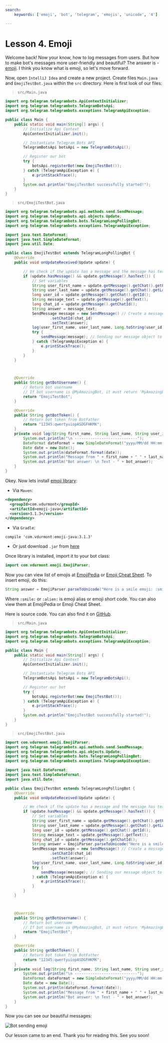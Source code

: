 ```yaml
---
search:
    keywords: ['emoji', 'bot', 'telegram', 'emojis', 'unicode', '4']

---
```


# Lesson 4. Emoji

Welcome back! Now your know, how to log messages from users. But how to make bot's messages more user-friendly and beautiful? The answer is - [emoji](https://en.wikipedia.org/wiki/Emoji). I think you know what is emoji, so let's move forward. 

Now, open `IntelliJ Idea` and create a new project. Create files `Main.java` and `EmojiTestBot.java` within the `src` directory. Here is first look of our files:

> `src/Main.java`

```java
import org.telegram.telegrambots.ApiContextInitializer;
import org.telegram.telegrambots.TelegramBotsApi;
import org.telegram.telegrambots.exceptions.TelegramApiException;

public class Main {
    public static void main(String[] args) {
        // Initialize Api Context
        ApiContextInitializer.init();

        // Instantiate Telegram Bots API
        TelegramBotsApi botsApi = new TelegramBotsApi();

        // Register our bot
        try {
            botsApi.registerBot(new EmojiTestBot());
        } catch (TelegramApiException e) {
            e.printStackTrace();
        }
        System.out.println("EmojiTestBot successfully started!");
    }
}
```

> `src/EmojiTestBot.java`

```java
import org.telegram.telegrambots.api.methods.send.SendMessage;
import org.telegram.telegrambots.api.objects.Update;
import org.telegram.telegrambots.bots.TelegramLongPollingBot;
import org.telegram.telegrambots.exceptions.TelegramApiException;

import java.text.DateFormat;
import java.text.SimpleDateFormat;
import java.util.Date;

public class EmojiTestBot extends TelegramLongPollingBot {
    @Override
    public void onUpdateReceived(Update update) {

        // We check if the update has a message and the message has text
        if (update.hasMessage() && update.getMessage().hasText()) {
            // Set variables
            String user_first_name = update.getMessage().getChat().getFirstName();
            String user_last_name = update.getMessage().getChat().getLastName();
            long user_id = update.getMessage().getChat().getId();
            String message_text = update.getMessage().getText();
            long chat_id = update.getMessage().getChatId();
            String answer = message_text;
            SendMessage message = new SendMessage() // Create a message object object
                    .setChatId(chat_id)
                    .setText(answer);
            log(user_first_name, user_last_name, Long.toString(user_id), message_text, answer);
            try {
                sendMessage(message); // Sending our message object to user
            } catch (TelegramApiException e) {
                e.printStackTrace();
            }
        }
    }



    @Override
    public String getBotUsername() {
        // Return bot username
        // If bot username is @MyAmazingBot, it must return 'MyAmazingBot'
        return "EmojiTestBot";
    }

    @Override
    public String getBotToken() {
        // Return bot token from BotFather
        return "12345:qwertyuiopASDGFHKMK";
    }
    private void log(String first_name, String last_name, String user_id, String txt, String bot_answer) {
        System.out.println("\n ----------------------------");
        DateFormat dateFormat = new SimpleDateFormat("yyyy/MM/dd HH:mm:ss");
        Date date = new Date();
        System.out.println(dateFormat.format(date));
        System.out.println("Message from " + first_name + " " + last_name + ". (id = " + user_id + ") \n Text - " + txt);
        System.out.println("Bot answer: \n Text - " + bot_answer);
    }
}
```

Okey. Now lets install [emoji library](https://github.com/vdurmont/emoji-java):

* Via `Maven`:
```xml
<dependency>
  <groupId>com.vdurmont</groupId>
  <artifactId>emoji-java</artifactId>
  <version>3.1.3</version>
</dependency>
```

* Via `Gradle`:

```
compile 'com.vdurmont:emoji-java:3.1.3'
```

* Or just download `.jar` from [here](https://github.com/vdurmont/emoji-java/releases/download/v3.1.3/emoji-java-3.1.3.jar)

Once library is installed, import it to your bot class:

```java
import com.vdurmont.emoji.EmojiParser;
```

Now you can view list of emojis at [EmojiPedia](http://emojipedia.org/) or [Emoji Cheat Sheet](webpagefx.com/tools/emoji-cheat-sheet/).
To insert emoji, do this:

```java
String answer = EmojiParser.parseToUnicode("Here is a smile emoji: :smile:\n\n Here is alien emoji: :alien:");
```

Where `:smile:` or `:alien:` is emoji alias or emoji short code. You can also view them at EmojiPedia or Emoji Cheat Sheet. 

Here is source code. You can also find it on [GitHub](https://github.com/MonsterDeveloper/java-telegram-bot-tutorial).

> `src/Main.java`

```java
import org.telegram.telegrambots.ApiContextInitializer;
import org.telegram.telegrambots.TelegramBotsApi;
import org.telegram.telegrambots.exceptions.TelegramApiException;

public class Main {
    public static void main(String[] args) {
        // Initialize Api Context
        ApiContextInitializer.init();

        // Instantiate Telegram Bots API
        TelegramBotsApi botsApi = new TelegramBotsApi();

        // Register our bot
        try {
            botsApi.registerBot(new EmojiTestBot());
        } catch (TelegramApiException e) {
            e.printStackTrace();
        }
        System.out.println("EmojiTestBot successfully started!");
    }
}
```

> `src/EmojiTestBot.java`

```java
import com.vdurmont.emoji.EmojiParser;
import org.telegram.telegrambots.api.methods.send.SendMessage;
import org.telegram.telegrambots.api.objects.Update;
import org.telegram.telegrambots.bots.TelegramLongPollingBot;
import org.telegram.telegrambots.exceptions.TelegramApiException;

import java.text.DateFormat;
import java.text.SimpleDateFormat;
import java.util.Date;

public class EmojiTestBot extends TelegramLongPollingBot {
    @Override
    public void onUpdateReceived(Update update) {

        // We check if the update has a message and the message has text
        if (update.hasMessage() && update.getMessage().hasText()) {
            // Set variables
            String user_first_name = update.getMessage().getChat().getFirstName();
            String user_last_name = update.getMessage().getChat().getLastName();
            long user_id = update.getMessage().getChat().getId();
            String message_text = update.getMessage().getText();
            long chat_id = update.getMessage().getChatId();
            String answer = EmojiParser.parseToUnicode("Here is a smile emoji: :smile:\n\n Here is alien emoji: :alien:");
            SendMessage message = new SendMessage() // Create a message object object
                    .setChatId(chat_id)
                    .setText(answer);
            log(user_first_name, user_last_name, Long.toString(user_id), message_text, answer);
            try {
                sendMessage(message); // Sending our message object to user
            } catch (TelegramApiException e) {
                e.printStackTrace();
            }
        }
    }



    @Override
    public String getBotUsername() {
        // Return bot username
        // If bot username is @MyAmazingBot, it must return 'MyAmazingBot'
        return "EmojiTestBot";
    }

    @Override
    public String getBotToken() {
        // Return bot token from BotFather
        return "12345:qwertyuiopASDGFHKMK";
    }
    private void log(String first_name, String last_name, String user_id, String txt, String bot_answer) {
        System.out.println("\n ----------------------------");
        DateFormat dateFormat = new SimpleDateFormat("yyyy/MM/dd HH:mm:ss");
        Date date = new Date();
        System.out.println(dateFormat.format(date));
        System.out.println("Message from " + first_name + " " + last_name + ". (id = " + user_id + ") \n Text - " + txt);
        System.out.println("Bot answer: \n Text - " + bot_answer);
    }
}
```

Now you can see our beautiful messages:

![Bot sending emoji](https://github.com/MonsterDeveloper/java-telegram-bot-tutorial/raw/master/media/Bot_emoji.png "Bot sends messages with emoji")

Our lesson came to an end. Thank you for reading this. See you soon!
